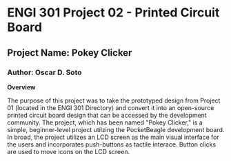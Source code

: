 # ENGI 301 Project 02 - Printed Circuit Board
## Project Name: Pokey Clicker
### Author: Oscar D. Soto

**Overview**


The purpose of this project was to take the prototyped design from Project 01 (located in the ENGI 301 Directory) and convert it into an open-source printed circuit board design that can be accessed by the development community. The project, which has been named "Pokey Clicker," is a simple, beginner-level project utilzing the PocketBeagle development board. In broad, the project utilizes an LCD screen as the main visual interface for the users and incorporates push-buttons as tactile interace. Button clicks are used to move icons on the LCD screen.  
